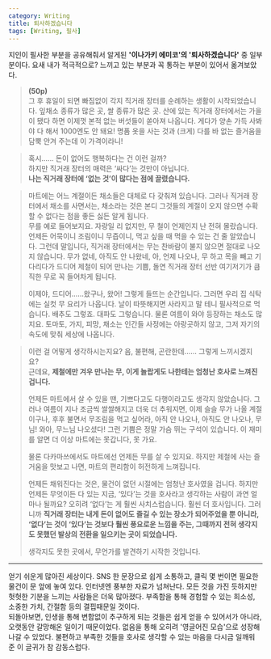 ```yaml
---
category: Writing  
title: 퇴사하겠습니다      
tags: [Writing, 필사]   
--- 
```



지인이 필사한 부분을 공유해줘서 알게된 **'이나가키 에미코'의 '퇴사하겠습니다'** 중 일부분이다. 요새 내가 적극적으로? 느끼고 있는 부분과 꼭 통하는 부분이 있어서 옮겨보았다.  


> **(50p)**  
> 그 후 휴일이 되면 빠짐없이 각지 직거래 장터를 순례하는 생활이 시작되었습니다. 잎채소 종류가 많은 곳, 쌀 종류가 많은 곳. 산에 있는 직거래 장터에서는 가을이 됐다 하면 이제껏 본적 없는 버섯들이 쏟아져 나옵니다. 게다가 양손 가득 사봐야 다 해서 1000엔도 안 돼요! 명품 옷을 사는 것과 (크게) 다를 바 없는 즐거움을 담뿍 안겨 주는데 이 가격이라니!

> 혹시...... 돈이 없어도 행복하다는 건 이런 걸까?  
> 하지만 직거래 장터의 매력은 ‘싸다’는 것만이 아닙니다.   
> **나는 직거래 장터에 ‘없는 것’이 많다는 점에 끌렸습니다.**

> 마트에는 어느 계절이든 채소들은 대체로 다 갖춰져 있습니다. 그러나 직거래 장터에서 채소를 사면서는, 채소라는 것은 본디 그것들의 계절이 오지 않으면 수확할 수 없다는 점을 좋든 싫든 알게 됩니다.  
> 무를 예로 들어보지요. 자랑일 리 없지만, 무 철이 언제인지 난 전혀 몰랐습니다. 언제든 어묵이니 조림이니 무즙이니, 먹고 싶을 때 먹을 수 있는 건 줄 알았습니다. 그런데 말입니다, 직거래 장터에서는 무는 찬바람이 불지 않으면 절대로 나오지 않습니다. 무가 없네, 아직도 안 나왔네, 아, 언제 나오나, 무 하고 목을 빼고 기다리다가 드디어 제철이 되어 만나는 기쁨, 돌연 직거래 장터 선반 여기저기가 큼직한 무로 꼭 들어차게 됩니다.
> 
> 이제야, 드디어......왔구나, 왔어! 그렇게 들뜨는 순간입니다. 그러면 우리 집 식탁에는 실컷 무 요리가 나옵니다. 날이 따뜻해지면 사라지고 말 테니 필사적으로 먹습니다. 배추도 그렇죠. 대파도 그렇습니다. 물론 여름이 와야 등장하는 채소도 많지요. 토마토, 가지, 피망, 채소는 인간들 사정에는 아랑곳하지 않고, 그저 자기의 속도에 맞춰 세상에 나옵니다.

> 이런 걸 어떻게 생각하시는지요? 음, 불편해, 곤란한데...... 그렇게 느끼시겠지요?   
> 근데요, **제철에만 겨우 만나는 무, 이게 놀랍게도 나한테는 엄청난 호사로 느껴진 겁니다.**
> 
> 언제든 마트에서 살 수 있을 땐, 기쁘다고도 다행이라고도 생각지 않았습니다. 그러나 여름이 지나 조금씩 쌀쌀해지고 더욱 더 추워지면, 이제 슬슬 무가 나올 계절이구나, 후후 불면서 무조림을 먹고 싶어라, 아직 안 나오나, 아직도 안 나오나, 무님! 와아, 무느님 나오셨다! 그런 기쁨은 정말 가슴 뛰는 구석이 있습니다. 이 재미를 알면 더 이상 마트에는 못갑니다, 못 가요.
> 
> 물론 다카마쓰에서도 마트에선 언제든 무를 살 수 있지요. 하지만 제철에 사는 즐거움을 맛보고 나면, 마트의 편리함이 허전하게 느껴집니다.
> 
> 언제든 채워진다는 것은, 물건이 없던 시절에는 엄청난 호사였을 겁니다. 하지만 언제든 무엇이든 다 있는 지금, ‘있다’는 것을 호사라고 생각하는 사람이 과연 얼마나 될까요?
> 오히려 ‘없다’는 게 훨씬 사치스럽습니다. 훨씬 더 호사입니다.
> 그러니까 **직거래 장터는 내게 돈이 없어도 즐길 수 있는 장소가 되어주었을 뿐 아니라, ‘없다’는 것이 ‘있다’는 것보다 훨씬 풍요로운 느낌을 주는, 그때까지 전혀 생각지도 못했던 발상의 전환을 일으키는 곳이 되었습니다.**
> 
> 생각지도 못한 곳에서, 무언가를 발견하기 시작한 것입니다.

---------

얻기 쉬운게 많아진 세상이다. SNS 한 문장으로 쉽게 소통하고, 클릭 몇 번이면 필요한 물건이 문 앞에 놓여 있다. 인터넷엔 풍부한 자료가 넘쳐난다. 모든 것을 가진 듯하지만 헛헛한 기분을 느끼는 사람들은 더욱 많아졌다. 부족함을 통해 경험할 수 있는 희소성, 소중한 가치, 간절함 등의 결핍때문일 것이다.   
되돌아보면, 인생을 통해 변함없이 추구하게 되는 것들은 쉽게 얻을 수 있어서가 아니라, 오랫동안 갈망해온 일이기 때문이었다. 없음을 통해 오히려 '영글어진 모습'으로 성장해나갈 수 있었다. 불편하고 부족한 것들을 호사로 생각할 수 있는 마음을 다시금 일깨워 준 이 글귀가 참 감동스럽다.